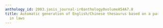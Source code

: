 ```yaml
---
anthology_id: 2003.jasis_journal-ir0anthology0volumeA54A7.8
title: Automatic generation of English/Chinese thesaurus based on a parallel corpus
  in laws
---
```

